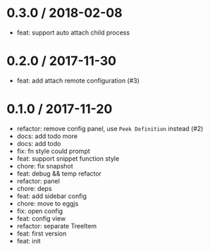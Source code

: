 
0.3.0 / 2018-02-08
==================

  * feat: support auto attach child process

0.2.0 / 2017-11-30
==================

  * feat: add attach remote configuration (#3)

0.1.0 / 2017-11-20
==================

  * refactor: remove config panel, use `Peek Definition` instead (#2)
  * docs: add todo more
  * docs: add todo
  * fix: fn style could prompt
  * feat: support snippet function style
  * chore: fix snapshot
  * feat: debug && temp refactor
  * refactor: panel
  * chore: deps
  * feat: add sidebar config
  * chore: move to eggjs
  * fix: open config
  * feat: config view
  * refactor: separate TreeItem
  * feat: first version
  * feat: init
